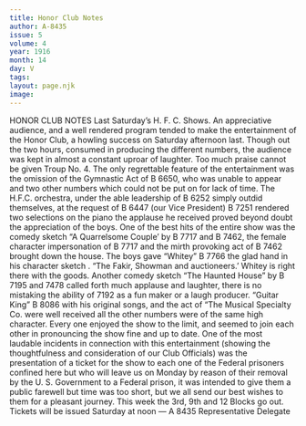 ```yaml
---
title: Honor Club Notes
author: A-8435
issue: 5
volume: 4
year: 1916
month: 14
day: V
tags:
layout: page.njk
image:
---
```

HONOR CLUB NOTES    Last Saturday’s H. F. C. Shows.       An appreciative audience, and a well rendered program tended to make the entertainment of the Honor Club, a howling success on Saturday afternoon last. Though out the two hours, consumed in producing the different numbers, the audience was kept in almost a constant uproar of laughter. Too much praise cannot be given Troup No. 4. The only regrettable feature of the entertainment was the omission of the Gymnastic Act of B 6650, who was unable to appear and two other numbers which could not be put on for lack of time.       The H.F.C. orchestra, under the able leadership of B 6252 simply outdid themselves, at the request of B 6447 (our Vice President) B 7251 rendered two selections on the piano the applause he received proved beyond doubt the appreciation of the boys. One of the best hits of the entire show was the comedy sketch “A Quarrelsome Couple’ by B 7717 and B 7462, the female character impersonation of B 7717 and the mirth provoking act of B 7462 brought down the house. The boys gave “Whitey” B 7766 the glad hand in his character sketch . “The Fakir, Showman and auctioneers.’ Whitey is right there with the goods. Another comedy sketch “The Haunted House” by B 7195 and 7478 called forth much applause and laughter, there is no mistaking the ability of 7192 as a fun maker or a laugh producer. “Guitar King” B 8086 with his original songs, and the act of “The Musical Specialty Co. were well received all the other numbers were of the same high character. Every one enjoyed the show to the limit, and seemed to join each other in pronouncing the show fine and up to date. One of the most laudable incidents in connection with this entertainment (showing the thoughtfulness and consideration of our Club Officials) was the presentation of a ticket for the show to each one of the Federal prisoners confined here but who will leave us on Monday by reason of their removal by the U. S. Government to a Federal prison, it was intended to give them a public farewell but time was too short, but we all send our best wishes to them for a pleasant journey.       This week the 3rd, 9th and 12 Blocks go out. Tickets will be issued Saturday at noon — A 8435 Representative Delegate 




